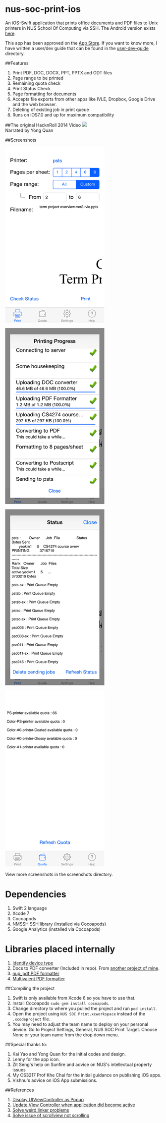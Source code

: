 nus-soc-print-ios
=================

An iOS-Swift application that prints office documents and PDF files to Unix printers in NUS School Of Computing via SSH. The Android version exists [here](https://github.com/yeokm1/nus-soc-print/).

This app has been approved on the [App Store](https://itunes.apple.com/sg/app/id916524327). If you want to know more, I have written a user/dev guide that can be found in the [user-dev-guide](https://github.com/yeokm1/nus-soc-print-ios/tree/master/user-dev-guide) directory.

##Features
1. Print PDF, DOC, DOCX, PPT, PPTX and ODT files
2. Page range to be printed
3. Remaining quota check
4. Print Status Check
5. Page formatting for documents
6. Accepts file exports from other apps like IVLE, Dropbox, Google Drive and the web browser.
7. Deleting of existing job in print queue
8. Runs on iOS7.0 and up for maximum compatibility

##The original HacknRoll 2014 Video
[![](http://img.youtube.com/vi/PRGcK7gzbnM/0.jpg)](http://www.youtube.com/watch?v=PRGcK7gzbnM)
<br>Narrated by Yong Quan


##Screenshots

<a href="screenshots/4-inch/main.png"><img src="screenshots/4-inch/main.png" align="centre" height="568" width="320" ></a>
<p></p>
<a href="screenshots/4-inch/printing.png"><img src="screenshots/4-inch/printing.png" align="centre" height="568" width="320" ></a>
<p></p>
<a href="screenshots/4-inch/status.png"><img src="screenshots/4-inch/status.png" align="centre" height="568" width="320" ></a>
<p></p>
<a href="screenshots/4-inch/quota.png"><img src="screenshots/4-inch/quota.png" align="centre" height="568" width="320" ></a>
<p></p>

View more screenshots in the screenshots directory.

Dependencies
=====
1. Swift 2 language
2. Xcode 7
3. Cocoapods
4. NMSSH SSH library (installed via Cocoapods)
5. Google Analytics (installed via Cocoapods)

Libraries placed internally
=====
1. [Identify device type](https://github.com/erica/uidevice-extension) 
2. Docs to PDF converter (Included in repo). From [another project of mine](https://github.com/yeokm1/docs-to-pdf-converter).
3. [nup_pdf PDF formatter](http://blog.rubypdf.com/2007/08/24/how-to-make-n-up-pdf-with-free-software/)
4. [Multivalent PDF formatter](http://multivalent.sourceforge.net/Tools/pdf/Impose.html)

##Compiling the project
1. Swift is only available from Xcode 6 so you have to use that.
2. Install Cocoapods `sudo gem install cocoapods`.
3. Change directory to where you pulled the project and run `pod install`.
4. Open the project using `NUS SOC Print.xcworkspace` instead of the `.xcodeproject` file.
5. You may need to adjust the team name to deploy on your personal device. Go to Project Settings, General, NUS SOC Print Target. Choose None or your team name from the drop down menu.

##Special thanks to:
1. Kai Yao and Yong Quan for the initial codes and design.
2. Lenny for the app icon.
3. Zit Seng's help on Sunfire and advice on NUS's intellectual property issues
4. My CS3217 Prof Khe Chai for the initial guidance on publishing iOS apps.
5. Vishnu's advice on iOS App submissions.

##References
1. [Display UIViewController as Popup](http://stackoverflow.com/questions/16230700/display-uiviewcontroller-as-popup-in-iphone)
2. [Update View Controller when application did become active](http://stackoverflow.com/questions/10359186/how-to-tell-the-active-view-controller-when-applicationdidbecomeactive-is-called)
3. [Solve weird linker problems](http://stackoverflow.com/questions/25371556/swift-beta-6-confusing-linker-error-message)
4. [Solve issue of scrollview not scrolling](http://stackoverflow.com/questions/20502860/scroll-view-not-functioning-ios-7
)
